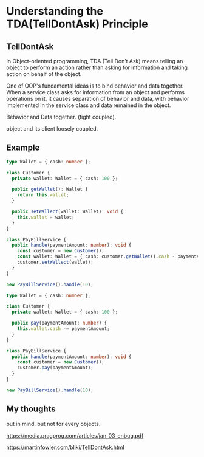 # Understanding the TDA(TellDontAsk) Principle

## TellDontAsk

In Object-oriented programming, TDA (Tell Don’t Ask) means telling an object to perform an action rather than asking for information and taking action on behalf of the object.

One of OOP's fundamental ideas is to bind behavior and data together. When a service class asks for information from an object and performs operations on it, it causes separation of behavior and data, with behavior implemented in the service class and data remained in the object.

Behavior and Data together. (tight coupled).

object and its client loosely coupled.

## Example

```typescript
type Wallet = { cash: number };

class Customer {
  private wallet: Wallet = { cash: 100 };

  public getWallet(): Wallet {
    return this.wallet;
  }

  public setWallect(wallet: Wallet): void {
    this.wallet = wallet;
  }
}

class PayBillService {
  public handle(paymentAmount: number): void {
    const customer = new Customer();
    const wallet: Wallet = { cash: customer.getWallet().cash - paymentAmount };
    customer.setWallect(wallet);
  }
}

new PayBillService().handle(10);
```

```typescript
type Wallet = { cash: number };

class Customer {
  private wallet: Wallet = { cash: 100 };

  public pay(paymentAmount: number) {
    this.wallet.cash -= paymentAmount;
  }
}

class PayBillService {
  public handle(paymentAmount: number): void {
    const customer = new Customer();
    customer.pay(paymentAmount);
  }
}

new PayBillService().handle(10);
```

## My thoughts

put in mind.
but not for every objects.

https://media.pragprog.com/articles/jan_03_enbug.pdf

https://martinfowler.com/bliki/TellDontAsk.html
